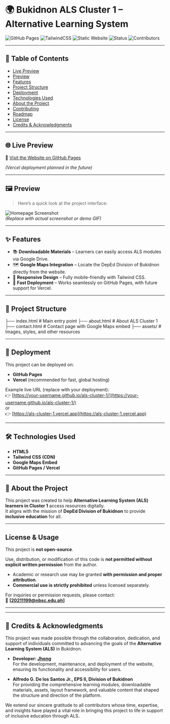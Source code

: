 # 🌍 Bukidnon ALS Cluster 1 – Alternative Learning System  

![GitHub Pages](https://img.shields.io/badge/Deployed-GitHub%20Pages-2ea44f?logo=github)
![TailwindCSS](https://img.shields.io/badge/TailwindCSS-CDN-38B2AC?logo=tailwind-css&logoColor=white)
![Static Website](https://img.shields.io/badge/Type-Static%20Website-blue)
![Status](https://img.shields.io/badge/Status-In%20Development-orange)
![Contributors](https://img.shields.io/github/contributors/JustJhong609/ALS-Cluster-I)


---

## 📑 Table of Contents
- [Live Preview](#-live-preview)
- [Preview](#️-preview)
- [Features](#-features)
- [Project Structure](#-project-structure)
- [Deployment](#-deployment)
- [Technologies Used](#-technologies-used)
- [About the Project](#-about-the-project)
- [Contributing](#-contributing)
- [Roadmap](#-roadmap)
- [License](#-license)
- [Credits & Acknowledgments](#-credits--acknowledgments)

---

## 🌐 Live Preview  
📍 [Visit the Website on GitHub Pages](https://justjhong609.github.io/ALS-Cluster-I/)  

*(Vercel deployment planned in the future)*  

---

## 🖼️ Preview
> Here’s a quick look at the project interface:  

![Homepage Screenshot](assets/preview-home.png)  
*(Replace with actual screenshot or demo GIF)*  

---

## ✨ Features
- 📚 **Downloadable Materials** – Learners can easily access ALS modules via Google Drive.  
- 🗺 **Google Maps Integration** – Locate the DepEd Division of Bukidnon directly from the website.  
- 🎨 **Responsive Design** – Fully mobile-friendly with Tailwind CSS.  
- 🚀 **Fast Deployment** – Works seamlessly on GitHub Pages, with future support for Vercel.  

---

## 📂 Project Structure

├── index.html        # Main entry point
├── about.html        # About ALS Cluster 1
├── contact.html      # Contact page with Google Maps embed
├── assets/           # Images, styles, and other resources

---

## 🚀 Deployment
This project can be deployed on:
- **GitHub Pages**  
- **Vercel** (recommended for fast, global hosting)

Example live URL (replace with your deployment):  
👉 [https://your-username.github.io/als-cluster-1/](https://your-username.github.io/als-cluster-1/)  
or  
👉 [https://als-cluster-1.vercel.app](https://als-cluster-1.vercel.app)

---

## 🛠️ Technologies Used
- **HTML5**
- **Tailwind CSS (CDN)**
- **Google Maps Embed**
- **GitHub Pages / Vercel**

---

## 📌 About the Project
This project was created to help **Alternative Learning System (ALS) learners in Cluster 1** access resources digitally.  
It aligns with the mission of **DepEd Division of Bukidnon** to provide **inclusive education** for all.

---

## License & Usage

This project is **not open-source**.

Use, distribution, or modification of this code is **not permitted without explicit written permission** from the author.

- Academic or research use may be granted **with permission and proper attribution**.
- **Commercial use is strictly prohibited** unless licensed separately.

For inquiries or permission requests, please contact:  
📧 **[20211199@nbsc.edu.ph]**


---

---

## 🙏 Credits & Acknowledgments

This project was made possible through the collaboration, dedication, and support of individuals committed to advancing the goals of the **Alternative Learning System (ALS)** in Bukidnon.

- **Developer: [Jhong](https://github.com/JustJhong609)**  
  For the development, maintenance, and deployment of the website, ensuring its functionality and accessibility for users.

- **Alfredo G. De los Santos Jr., EPS II, Division of Bukidnon**  
  For providing the comprehensive learning modules, downloadable materials, assets, layout framework, and valuable content that shaped the structure and direction of the platform.

We extend our sincere gratitude to all contributors whose time, expertise, and insights have played a vital role in bringing this project to life in support of inclusive education through ALS.


